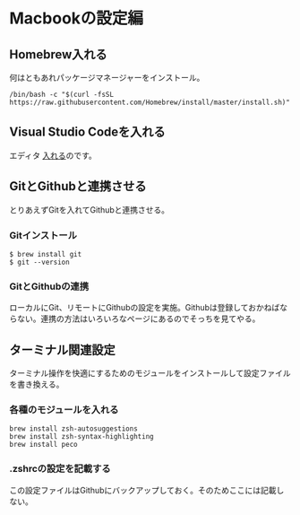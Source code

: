 # Macbookの設定編
## Homebrew入れる
何はともあれパッケージマネージャーをインストール。
```
/bin/bash -c "$(curl -fsSL https://raw.githubusercontent.com/Homebrew/install/master/install.sh)"
```
## Visual Studio Codeを入れる
エディタ
[入れる](https://code.visualstudio.com/)のです。

## GitとGithubと連携させる
とりあえずGitを入れてGithubと連携させる。
### Gitインストール
```
$ brew install git
$ git --version
```
### GitとGithubの連携
ローカルにGit、リモートにGithubの設定を実施。Githubは登録しておかねばならない。連携の方法はいろいろなページにあるのでそっちを見てやる。

## ターミナル関連設定
ターミナル操作を快適にするためのモジュールをインストールして設定ファイルを書き換える。
### 各種のモジュールを入れる
```
brew install zsh-autosuggestions
brew install zsh-syntax-highlighting
brew install peco
```
### .zshrcの設定を記載する
この設定ファイルはGithubにバックアップしておく。そのためここには記載しない。

